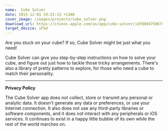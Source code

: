 ```yaml
---
name:  Cube Solver
date: 2015-12-01 19:23:13 +1100
cover_image: /images/projects/cube_solver.png
download_url: https://itunes.apple.com/us/app/cube-solver/id788947506?mt=8
target_device: iPad
---
```


Are you stuck on your cube? If so, Cube Solver might be just what you need!

Cube Solver can give you step-by-step instructions on how to solve your cube, and figure out just how to tackle
those tricky arrangements. There's also a library of pretty patterns to explore, for those who need a cube to
match their personality.

---

**Privacy Policy**

The Cube Solver app does not collect, store or transmit any personal or analytic data. It doesn't generate any data or preferences, or use your Internet connection. It also does not use any third-party libraries or software components, and it does not interact with any peripherals or iOS services. It continues to exist in a happy little bubble of its own while the rest of the world marches on.
